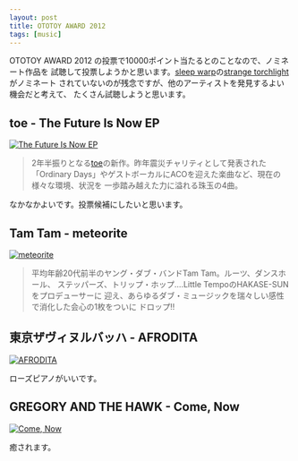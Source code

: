 ```yaml
---
layout: post
title: OTOTOY AWARD 2012
tags: [music]
---
```

OTOTOY AWARD 2012 の投票で10000ポイント当たるとのことなので、ノミネート作品を
試聴して投票しようかと思います。[sleep warp]の[strange torchlight]がノミネート
されていないのが残念ですが、他のアーティストを発見するよい機会だと考えて、
たくさん試聴しようと思います。

## toe - The Future Is Now EP

[![The Future Is Now EP][image]](http://ototoy.jp/_/default/p/28334)

  [image]: http://ototoy.jp/imgs/jacket/03/13/84/0000031284.1340087489_180.jpg

> 2年半振りとなる[toe]の新作。昨年震災チャリティとして発表された「Ordinary
> Days」やゲストボーカルにACOを迎えた楽曲など、現在の様々な環境、状況を
> 一歩踏み越えた力に溢れる珠玉の4曲。

なかなかよいです。投票候補にしたいと思います。

## Tam Tam - meteorite

[![meteorite][image2]](http://ototoy.jp/_/default/p/27302)

  [image2]: http://ototoy.jp/imgs/jacket/01/38/28/0000013828.1335926018_180.jpg

> 平均年齢20代前半のヤング・ダブ・バンドTam Tam。ルーツ、ダンスホール、
> ステッパーズ、トリップ・ホップ….Little TempoのHAKASE-SUNをプロデューサーに
> 迎え、あらゆるダブ・ミュージックを瑞々しい感性で消化した会心の1枚をついに
> ドロップ!!

## 東京ザヴィヌルバッハ - AFRODITA

[![AFRODITA][image3]](http://ototoy.jp/_/default/p/30514)

  [image3]: http://ototoy.jp/imgs/jacket/03/13/84/0000031284.1350456976_180.jpg

ローズピアノがいいです。

## GREGORY AND THE HAWK - Come, Now

[![Come, Now][image4]](http://ototoy.jp/_/default/p/30907)

  [image4]: http://ototoy.jp/imgs/jacket/03/13/84/0000031284.1352214190_180.jpg

癒されます。

[toe]: http://ototoy.jp/them/index.php/ARTIST/32806
[sleep warp]: http://ototoy.jp/them/index.php/ARTIST/15037
[strange torchlight]: http://ototoy.jp/_/default/p/31445
